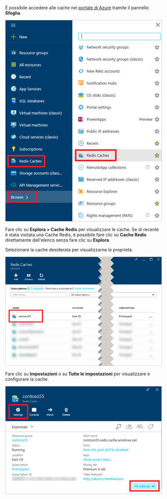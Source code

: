 È possibile accedere alle cache nel [portale di Azure](https://portal.azure.com) tramite il pannello **Sfoglia**.

![Pannello Sfoglia di Cache Redis di Azure](media/redis-cache-browse/redis-cache-browse.png)

Fare clic su **Esplora > Cache Redis** per visualizzare le cache. Se di recente è stata visitata una Cache Redis, è possibile fare clic su **Cache Redis** direttamente dall'elenco senza fare clic su **Esplora**.

Selezionare la cache desiderata per visualizzarne le proprietà.

![Elenco Sfoglia cache di Cache Redis di Azure](media/redis-cache-browse/redis-caches.png)

Fare clic su **Impostazioni** o su **Tutte le impostazioni** per visualizzare e configurare la cache.

![Tutte le impostazioni di Cache Redis](media/redis-cache-browse/redis-cache-blade.png)

<!---HONumber=AcomDC_0817_2016-->